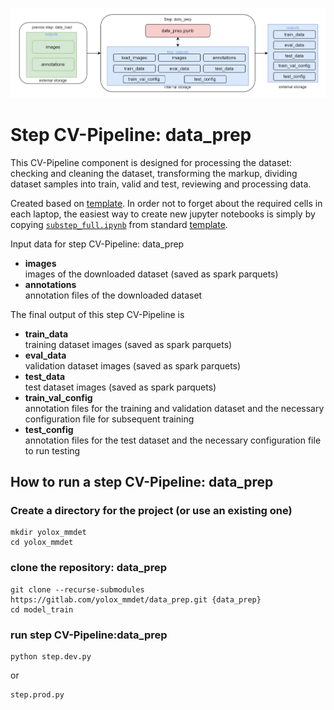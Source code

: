 ![interface data_prep](./imgs/data_prep_inteface.drawio.png)


# Step CV-Pipeline: data_prep

This CV-Pipeline component is designed for processing the dataset: checking and cleaning the dataset, transforming the markup, dividing dataset samples into train, valid and test, reviewing and processing data.

Created based on [template](https://github.com/4-DS/step_template).
In order not to forget about the required cells in each laptop, the easiest way to create new jupyter notebooks is simply by copying [`substep_full.ipynb`](https://github.com/4-DS/step_template/blob/main/substep_full.ipynb) from standard [template](https://github.com/4-DS/step_template).

Input data for step CV-Pipeline: data_prep
- **images**     
images of the downloaded dataset (saved as spark parquets)
- **annotations**    
annotation files of the downloaded dataset

The final output of this step CV-Pipeline is
- **train_data**     
training dataset images (saved as spark parquets)
- **eval_data**    
validation dataset images (saved as spark parquets)
- **test_data**    
test dataset images (saved as spark parquets)
- **train_val_config**    
annotation files for the training and validation dataset and the necessary configuration file for subsequent training
- **test_config**    
annotation files for the test dataset and the necessary configuration file to run testing

## How to run a step CV-Pipeline: data_prep

### Create a directory for the project (or use an existing one)
```
mkdir yolox_mmdet
cd yolox_mmdet
```  

### clone the repository: data_prep
```
git clone --recurse-submodules https://gitlab.com/yolox_mmdet/data_prep.git {data_prep}
cd model_train
```  

### run step CV-Pipeline:data_prep
```
python step.dev.py
```  
or
```
step.prod.py
``` 